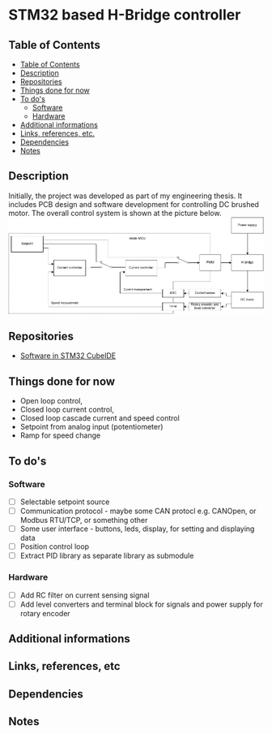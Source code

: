 # STM32 based H-Bridge controller <!-- omit in toc -->

## Table of Contents

- [Table of Contents](#table-of-contents)
- [Description](#description)
- [Repositories](#repositories)
- [Things done for now](#things-done-for-now)
- [To do's](#to-dos)
  - [Software](#software)
  - [Hardware](#hardware)
- [Additional informations](#additional-informations)
- [Links, references, etc.](#links-references-etc)
- [Dependencies](#dependencies)
- [Notes](#notes)

## Description

Initially, the project was developed as part of my engineering thesis. It
includes PCB design and software development for controlling DC brushed motor.
The overall control system is shown at the picture below.
![H-bridge architecture](img/HBridge_Arch.png)

## Repositories

- [Software in STM32 CubeIDE](https://github.com/magiczny-kacper/STM32-H-Bridge)

## Things done for now

- Open loop control,
- Closed loop current control,
- Closed loop cascade current and speed control
- Setpoint from analog input (potentiometer)
- Ramp for speed change

## To do's

### Software

- [ ] Selectable setpoint source
- [ ] Communication protocol - maybe some CAN protocl e.g. CANOpen, or Modbus
RTU/TCP, or something other
- [ ] Some user interface - buttons, leds, display, for setting and displaying data
- [ ] Position control loop
- [ ] Extract PID library as separate library as submodule

### Hardware

- [ ] Add RC filter on current sensing signal
- [ ] Add level converters and terminal block for signals and power supply for
rotary encoder

## Additional informations

## Links, references, etc

## Dependencies

## Notes
